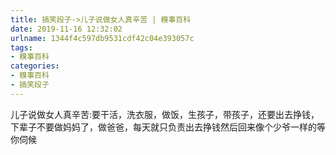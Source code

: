 ```yaml
---
title: 搞笑段子->儿子说做女人真辛苦 | 糗事百科
date: 2019-11-16 12:32:02
urlname: 1344f4c597db9531cdf42c04e393057c
tags: 
- 糗事百科
categories:
- 糗事百科
- 搞笑段子
---
```

儿子说做女人真辛苦:要干活，洗衣服，做饭，生孩子，带孩子，还要出去挣钱，下辈子不要做妈妈了，做爸爸，每天就只负责出去挣钱然后回来像个少爷一样的等你伺候


